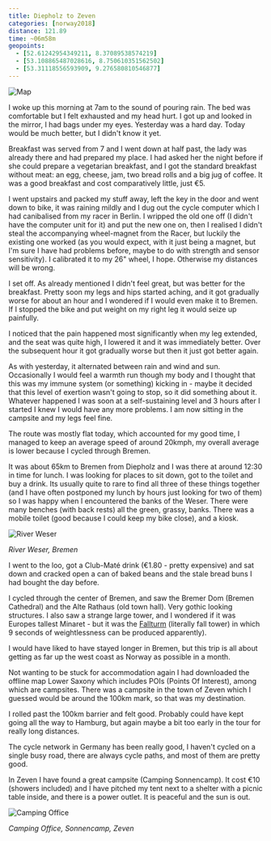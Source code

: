 ```yaml
---
title: Diepholz to Zeven
categories: [norway2018]
distance: 121.89
time: ~06m58m
geopoints: 
  - [52.61242954349211, 8.37089538574219]
  - [53.108865487028616, 8.750610351562502]
  - [53.31118556593909, 9.276580810546877]
---
```



![Map](/images/norway/2018-06-22-map.png)

I woke up this morning at 7am to the sound of pouring rain. The bed was
comfortable but I felt exhausted and my head hurt. I got up and looked in the
mirror, I had bags under my eyes. Yesterday was a hard day. Today would be
much better, but I didn't know it yet.

Breakfast was served from 7 and I went down at half past, the lady was already
there and had prepared my place. I had asked her the night before if she could
prepare a vegetarian breakfast, and I got the standard breakfast without meat:
an egg, cheese, jam, two bread rolls and a big jug of coffee. It was a good
breakfast and cost comparatively little, just €5.

I went upstairs and packed my stuff away, left the key in the door and went
down to bike, it was raining mildly and I dug out the cycle computer which I
had canibalised from my racer in Berlin. I wripped the old one off (I didn't
have the computer unit for it) and put the new one on, then I realised I
didn't steal the accompanying wheel-magnet from the Racer, but luckily the
existing one worked (as you would expect, with it just being a magnet, but I'm
sure I have had problems before, maybe to do with strength and sensor
sensitivity). I calibrated it to my 26" wheel, I hope. Otherwise my distances
will be wrong.

I set off. As already mentioned I didn't feel great, but was better for the
breakfast. Pretty soon my legs and hips started aching, and it got gradually
worse for about an hour and I wondered if I would even make it to Bremen. If I
stopped the bike and put weight on my right leg it would seize up painfully.

I noticed that the pain happened most significantly when my leg extended, and
the seat was quite high, I lowered it and it was immediately better. Over the
subsequent hour it got gradually worse but then it just got better again.

As with yesterday, it alternated between rain and wind and sun. Occasionally I
would feel a warmth run though my body and I thought that this was my immune
system (or something) kicking in - maybe it decided that this level of exertion
wasn't going to stop, so it did something about it. Whatever happened I was
soon at a self-sustaining level and 3 hours after I started I knew I would
have any more problems. I am now sitting in the campsite and my legs feel
fine.

The route was mostly flat today, which accounted for my good time, I managed
to keep an average speed of around 20kmph, my overall average is lower because
I cycled through Bremen.

It was about 65km to Bremen from Diepholz and I was there at around 12:30 in
time for lunch. I was looking for places to sit down, got to the toilet and
buy a drink. Its usually quite to rare to find all three of these things
together (and I have often postponed my lunch by hours just looking for two of
them) so I was happy when I encountered the banks of the Weser. There were
many benches (with back rests) all the green, grassy, banks. There was a
mobile toilet (good because I could keep my bike close), and a kiosk.

![River Weser](/images/norway/2018-06-22/IMG_20180622_131040.jpg)

*River Weser, Bremen*

I went to the loo, got a Club-Maté drink (€1.80 - pretty expensive) and sat
down and cracked open a can of baked beans and the stale bread buns I had
bought the day before.

I cycled through the center of Bremen, and saw the Bremer Dom (Bremen
Cathedral) and the Alte Rathaus (old town hall). Very gothic looking
structures. I also saw a strange large tower, and I wondered if it was
Europes tallest Minaret - but it was the
[Fallturm](https://en.wikipedia.org/wiki/Fallturm_Bremen) (literally fall
tower) in which 9 seconds of weightlessness can be produced apparently).

I would have liked to have stayed longer in Bremen, but this trip is all about
getting as far up the west coast as Norway as possible in a month.

Not wanting to be stuck for accommodation again I had downloaded the offline
map Lower Saxony which includes POIs (Points Of Interest), among which are
campsites. There was a campsite in the town of Zeven which I guessed would be
around the 100km mark, so that was my destination.

I rolled past the 100km barrier and felt good. Probably could have kept going
all the way to Hamburg, but again maybe a bit too early in the tour for really
long distances.

The cycle network in Germany has been really good, I haven't cycled on a
single busy road, there are always cycle paths, and most of them are pretty
good.

In Zeven I have found a great campsite (Camping Sonnencamp). It cost €10
(showers included) and I have pitched my tent next to a shelter with a picnic
table inside, and there is a power outlet. It is peaceful and the sun is out.

![Camping Office](/images/norway/2018-06-22/IMG_20180622_183324.jpg)

*Camping Office, Sonnencamp, Zeven*
